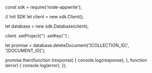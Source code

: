 const sdk = require('node-appwrite');

// Init SDK
let client = new sdk.Client();

let database = new sdk.Database(client);

client
    .setProject('')
    .setKey('')
;

let promise = database.deleteDocument('[COLLECTION_ID]', '[DOCUMENT_ID]');

promise.then(function (response) {
    console.log(response);
}, function (error) {
    console.log(error);
});